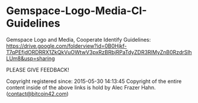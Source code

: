 # Gemspace-Logo-Media-CI-Guidelines
Gemspace Logo and Media, Cooperate Identify Guidelines:
https://drive.google.com/folderview?id=0B0Hjkf-T7qPEfjdORDRRX1ZkQkVuOWtwV3pxRzBRbjRPaTdyZDR3RlMyZnB0RzdrSlhLUm8&usp=sharing

PLEASE GIVE FEEDBACK!


Copyright registered since: 2015-05-30 14:13:45
Copyright of the entire content inside of the above links is hold by Alec Frazer Hahn. (contact@bitcoin42.com)
